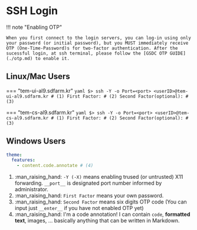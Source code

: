 # SSH Login

!!! note "Enabling OTP"

    When you first connect to the login servers, you can log-in using only your password (or initial password), but you MUST immediately receive OTP (One-Time-Password)s for two-factor authentication. After the sucessful login, at ssh terminal, please follow the [GSDC OTP GUIDE](./otp.md) to enable it. 

## Linux/Mac Users

=== "tem-ui-al9.sdfarm.kr"
    ```yaml
    $> ssh -Y -o Port=<port> <userID>@tem-ui-al9.sdfarm.kr # (1)
    First Factor: # (2)
    Second Factor(optional): # (3)    
    ```

=== "tem-cs-al9.sdfarm.kr"
    ```yaml
    $> ssh -Y -o Port=<port> <userID>@tem-cs-al9.sdfarm.kr # (1)
    First Factor: # (2)
    Second Factor(optional): # (3)
    ```


## Windows Users

``` yaml
theme:
  features:
    - content.code.annotate # (4)
```

1. :man_raising_hand: `-Y (-X)` means enabling trused (or untrusted) X11 forwarding. `__port__` is designated port number informed by administrator.
2. :man_raising_hand: `First Factor` means your own password.
3. :man_raising_hand: `Second Factor` means six digits OTP code (You can input just `__enter__` if you have not enabled OTP yet)
4. :man_raising_hand: I'm a code annotation! I can contain `code`, __formatted
    text__, images, ... basically anything that can be written in Markdown.